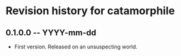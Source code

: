 # Revision history for catamorphile

## 0.1.0.0 -- YYYY-mm-dd

* First version. Released on an unsuspecting world.
